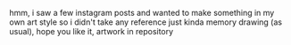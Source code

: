 hmm, i saw a few instagram posts and 
wanted to make something in my own art style
so i didn't take any reference just kinda
memory drawing (as usual), 
hope you like it, artwork in repository 
